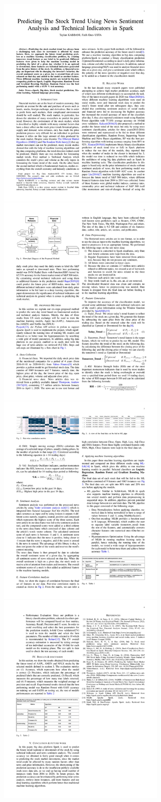 ![](Readme_images/0001.jpg)
![](Readme_images/0002.jpg)
![](Readme_images/0003.jpg)
![](Readme_images/0004.jpg)

